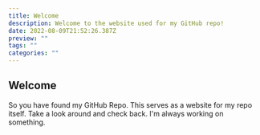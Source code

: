```yaml
---
title: Welcome
description: Welcome to the website used for my GitHub repo!
date: 2022-08-09T21:52:26.387Z
preview: ""
tags: ""
categories: ""
---
```

## Welcome

So you have found my GitHub Repo. This serves as a website for my repo itself. Take a look around and check back. I'm always working on something.